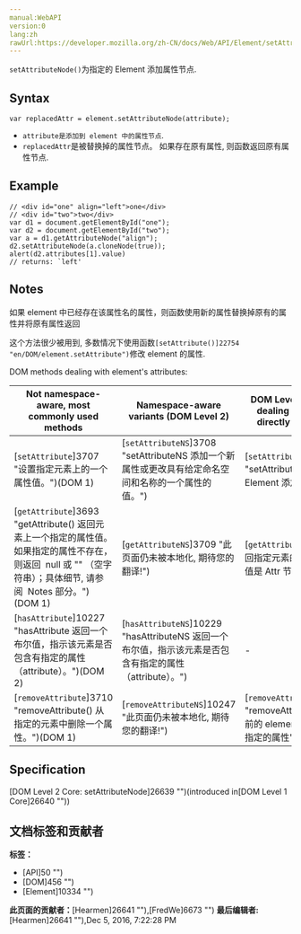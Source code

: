 ```yaml
---
manual:WebAPI
version:0
lang:zh
rawUrl:https://developer.mozilla.org/zh-CN/docs/Web/API/Element/setAttributeNode
---
```






`setAttributeNode()`为指定的 Element 添加属性节点.


## Syntax<a name="Syntax"></a>

```
var replacedAttr = element.setAttributeNode(attribute);
```

* `attribute是添加到 element 中的属性节点`.
* `replacedAttr`是被替换掉的属性节点。 如果存在原有属性, 则函数返回原有属性节点.

## Example<a name="Example"></a>

```
// <div id="one" align="left">one</div> 
// <div id="two">two</div> 
var d1 = document.getElementById("one"); 
var d2 = document.getElementById("two"); 
var a = d1.getAttributeNode("align"); 
d2.setAttributeNode(a.cloneNode(true)); 
alert(d2.attributes[1].value) 
// returns: `left'
```

## Notes<a name="Notes"></a>


如果 element 中已经存在该属性名的属性，则函数使用新的属性替换掉原有的属性并将原有属性返回



这个方法很少被用到, 多数情况下使用函数`[setAttribute()]22754 "en/DOM/element.setAttribute")`修改 element 的属性.



DOM methods dealing with element&#39;s attributes:


Not namespace-aware, most commonly used methods | Namespace-aware variants (DOM Level 2) | DOM Level 1 methods for dealing with`Attr`nodes directly (seldom used) | DOM Level 2 namespace-aware methods for dealing with`Attr`nodes directly (seldom used) 
 ---  |  ---  |  ---  |  ---  | 
[`setAttribute`]3707 "设置指定元素上的一个属性值。")(DOM 1) | [`setAttributeNS`]3708 "setAttributeNS 添加一个新属性或更改具有给定命名空间和名称的一个属性的值。") | [`setAttributeNode`]10260 "setAttributeNode() 为指定的 Element 添加属性节点.") | [`setAttributeNodeNS`]10262 "setAttributeNodeNS 可以给一个元素添加一个新的命名空间的属性节点.") 
[`getAttribute`]3693 "getAttribute() 返回元素上一个指定的属性值。如果指定的属性不存在，则返回  null 或 "" （空字符串）；具体细节, 请参阅  Notes 部分。")(DOM 1) | [`getAttributeNS`]3709 "此页面仍未被本地化, 期待您的翻译!") | [`getAttributeNode`]3694 "返回指定元素的指定属性， 返回值是 Attr 节点类型") | [`getAttributeNodeNS`]10220 "此页面仍未被本地化, 期待您的翻译!") 
[`hasAttribute`]10227 "hasAttribute 返回一个布尔值，指示该元素是否包含有指定的属性（attribute）。")(DOM 2) | [`hasAttributeNS`]10229 "hasAttributeNS 返回一个布尔值，指示该元素是否包含有指定的属性（attribute）。") | - | - 
[`removeAttribute`]3710 "removeAttribute() 从指定的元素中删除一个属性。")(DOM 1) | [`removeAttributeNS`]10247 "此页面仍未被本地化, 期待您的翻译!") | [`removeAttributeNode`]10249 "removeAttributeNode 从当前的 element(元素节点) 删除指定的属性") | - 


## Specification<a name="Specification"></a>


[DOM Level 2 Core: setAttributeNode]26639 "")(introduced in[DOM Level 1 Core]26640 ""))




## 文档标签和贡献者
**标签：**
* [API]50 "")
* [DOM]456 "")
* [Element]10334 "")

**此页面的贡献者：**[Hearmen]26641 ""),[FredWe]6673 "")
**最后编辑者:**[Hearmen]26641 ""),<time>Dec 5, 2016, 7:22:28 PM</time>


